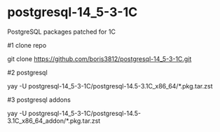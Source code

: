 # postgresql-14_5-3-1C
PostgreSQL packages patched for 1C

#1 clone repo

git clone https://github.com/boris3812/postgresql-14_5-3-1C.git

#2 postgresql

yay -U postgresql-14_5-3-1C/postgresql-14.5-3.1C_x86_64/*.pkg.tar.zst

#3 postgresql addons

yay -U postgresql-14_5-3-1C/postgresql-14.5-3.1C_x86_64_addon/*.pkg.tar.zst
